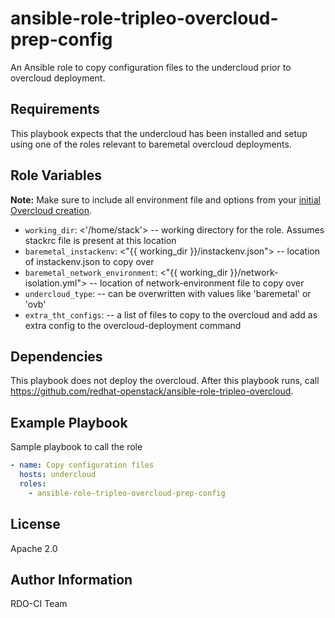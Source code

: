ansible-role-tripleo-overcloud-prep-config
==========================================

An Ansible role to copy configuration files to the undercloud prior to
overcloud deployment.

Requirements
------------

This  playbook expects that the undercloud has been installed and setup using
one of the roles relevant to baremetal overcloud deployments.

Role Variables
--------------

**Note:** Make sure to include all environment file and options from your
[initial Overcloud creation](https://access.redhat.com/documentation/en-US/Red_Hat_Enterprise_Linux_OpenStack_Platform/7/html/Director_Installation_and_Usage/sect-Scaling_the_Overcloud.html).

- `working_dir`: <'/home/stack'> -- working directory for the role. Assumes
  stackrc file is present at this location
- `baremetal_instackenv`: <"{{ working_dir }}/instackenv.json"> -- location of
  instackenv.json to copy over
- `baremetal_network_environment`: <"{{ working_dir }}/network-isolation.yml">
  -- location of network-environment file to copy over
- `undercloud_type`: <virtual> -- can be overwritten with values like
  'baremetal' or 'ovb'
- `extra_tht_configs`: -- a list of files to copy to the overcloud and add as
  extra config to the overcloud-deployment command

Dependencies
------------

This playbook does not deploy the overcloud. After this playbook runs, call
https://github.com/redhat-openstack/ansible-role-tripleo-overcloud.

Example Playbook
----------------

Sample playbook to call the role

```yaml
- name: Copy configuration files
  hosts: undercloud
  roles:
    - ansible-role-tripleo-overcloud-prep-config
```

License
-------

Apache 2.0

Author Information
------------------

RDO-CI Team
